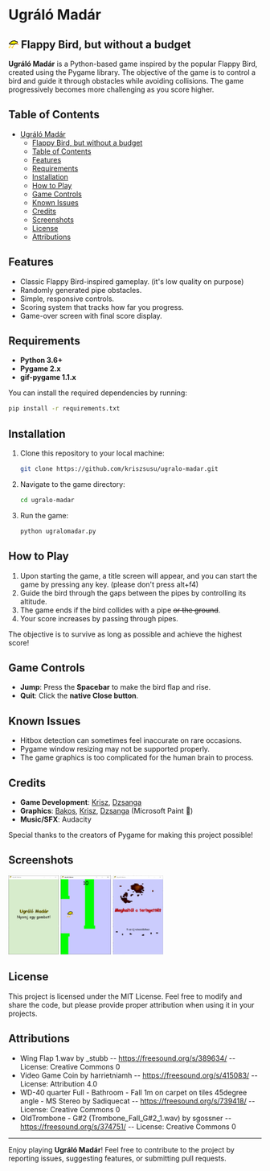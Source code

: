 # Ugráló Madár

## <img src="assets/bird.png" width="20px"> Flappy Bird, but without a budget

**Ugráló Madár** is a Python-based game inspired by the popular Flappy Bird, created using the Pygame library. The objective of the game is to control a bird and guide it through obstacles while avoiding collisions. The game progressively becomes more challenging as you score higher.

## Table of Contents

- [Ugráló Madár](#ugráló-madár)
  - [ Flappy Bird, but without a budget](#-flappy-bird-but-without-a-budget)
  - [Table of Contents](#table-of-contents)
  - [Features](#features)
  - [Requirements](#requirements)
  - [Installation](#installation)
  - [How to Play](#how-to-play)
  - [Game Controls](#game-controls)
  - [Known Issues](#known-issues)
  - [Credits](#credits)
  - [Screenshots](#screenshots)
  - [License](#license)
  - [Attributions](#attributions)

## Features

- Classic Flappy Bird-inspired gameplay. (it's low quality on purpose)
- Randomly generated pipe obstacles.
- Simple, responsive controls.
- Scoring system that tracks how far you progress.
- Game-over screen with final score display.

## Requirements

- **Python 3.6+**
- **Pygame 2.x**
- **gif-pygame 1.1.x**

You can install the required dependencies by running:

```bash
pip install -r requirements.txt
```

## Installation

1. Clone this repository to your local machine:

   ```bash
   git clone https://github.com/kriszsusu/ugralo-madar.git
   ```

2. Navigate to the game directory:

   ```bash
   cd ugralo-madar
   ```

3. Run the game:

   ```bash
   python ugralomadar.py
   ```

## How to Play

1. Upon starting the game, a title screen will appear, and you can start the game by pressing any key. (please don't press alt+f4)
2. Guide the bird through the gaps between the pipes by controlling its altitude.
3. The game ends if the bird collides with a pipe ~~or the ground~~.
4. Your score increases by passing through pipes.

The objective is to survive as long as possible and achieve the highest score!

## Game Controls

- **Jump**: Press the **Spacebar** to make the bird flap and rise.
- **Quit**: Click the **native Close button**.

## Known Issues

- Hitbox detection can sometimes feel inaccurate on rare occasions.
- Pygame window resizing may not be supported properly.
- The game graphics is too complicated for the human brain to process.

## Credits

- **Game Development**: [Krisz](https://github.com/kriszsusu), [Dzsanga](https://github.com/DzsangaGIT)
- **Graphics**: [Bakos](https://github.com/BAKOSDOMI), [Krisz](https://github.com/kriszsusu), [Dzsanga](https://github.com/DzsangaGIT) (Microsoft Paint 🤩)
- **Music/SFX**: Audacity

Special thanks to the creators of Pygame for making this project possible!

## Screenshots

<img src="assets/Screenshots/titlescreen.gif" width="100px">
<img src="assets/Screenshots/ingame.png" width="100px">
<img src="assets/Screenshots/gameover.gif" width="100px">

## License

This project is licensed under the MIT License. Feel free to modify and share the code, but please provide proper attribution when using it in your projects.

## Attributions

- Wing Flap 1.wav by _stubb -- https://freesound.org/s/389634/ -- License: Creative Commons 0
- Video Game Coin by harrietniamh -- https://freesound.org/s/415083/ -- License: Attribution 4.0
- WD-40 quarter Full - Bathroom - Fall 1m on carpet on tiles 45degree angle - MS Stereo by Sadiquecat -- https://freesound.org/s/739418/ -- License: Creative Commons 0
- OldTrombone - G#2 (Trombone_Fall_G#2_1.wav) by sgossner -- https://freesound.org/s/374751/ -- License: Creative Commons 0

---

Enjoy playing **Ugráló Madár**! Feel free to contribute to the project by reporting issues, suggesting features, or submitting pull requests.
